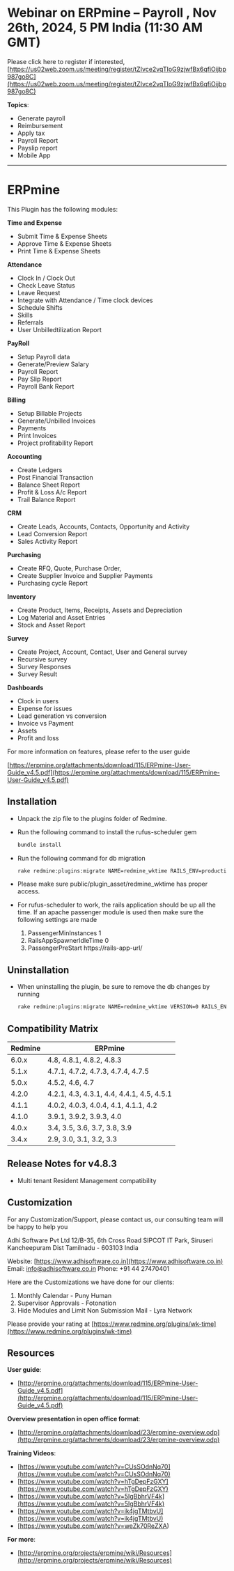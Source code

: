 # Webinar on ERPmine – Payroll , Nov 26th, 2024, 5 PM India (11:30 AM GMT)

Please click here to register if interested,
[https://us02web.zoom.us/meeting/register/tZIvce2vqTIoG9zjwfBx6qfiOijbp987go8C](https://us02web.zoom.us/meeting/register/tZIvce2vqTIoG9zjwfBx6qfiOijbp987go8C)

**Topics**:
- Generate payroll
- Reimbursement
- Apply tax
- Payroll Report
- Payslip report
- Mobile App

-----

# ERPmine

This Plugin has the following modules:

**Time and Expense**
- Submit Time & Expense Sheets
- Approve Time & Expense Sheets
- Print Time & Expense Sheets

**Attendance**
- Clock In / Clock Out
- Check Leave Status
- Leave Request
- Integrate with Attendance / Time clock devices
- Schedule Shifts
- Skills
- Referrals
- User Unbilledtilization Report

**PayRoll**
- Setup Payroll data
- Generate/Preview Salary
- Payroll Report
- Pay Slip Report
- Payroll Bank Report

**Billing**
- Setup Billable Projects
- Generate/Unbilled Invoices
- Payments
- Print Invoices
- Project profitability Report

**Accounting**
- Create Ledgers
- Post Financial Transaction
- Balance Sheet Report
- Profit & Loss A/c Report
- Trail Balance Report

**CRM**
- Create Leads, Accounts, Contacts, Opportunity and Activity
- Lead Conversion Report
- Sales Activity Report

**Purchasing**
- Create RFQ, Quote, Purchase Order,
- Create Supplier Invoice and Supplier Payments
- Purchasing cycle Report

**Inventory**
- Create Product, Items, Receipts, Assets and Depreciation
- Log Material and Asset Entries
- Stock and Asset Report

**Survey**
- Create Project, Account, Contact, User and General survey
- Recursive survey
- Survey Responses
- Survey Result

**Dashboards**
- Clock in users
- Expense for issues
- Lead generation vs conversion
- Invoice vs Payment
- Assets
- Profit and loss

For more information on features, please refer to the user guide

[https://erpmine.org/attachments/download/115/ERPmine-User-Guide_v4.5.pdf](https://erpmine.org/attachments/download/115/ERPmine-User-Guide_v4.5.pdf)

## Installation

- Unpack the zip file to the plugins folder of Redmine.

- Run the following command to install the rufus-scheduler gem
  ```sh
  bundle install
  ```

- Run the following command for db migration
  ```sh
  rake redmine:plugins:migrate NAME=redmine_wktime RAILS_ENV=production
  ```

- Please make sure public/plugin_asset/redmine_wktime has proper access.

- For rufus-scheduler to work, the rails application should be up all the time.
  If an apache passenger module is used then make sure the following settings are made
    1. PassengerMinInstances 1
    2. RailsAppSpawnerIdleTime 0
    3. PassengerPreStart https://rails-app-url/

## Uninstallation

- When uninstalling the plugin, be sure to remove the db changes by running
  ```sh
  rake redmine:plugins:migrate NAME=redmine_wktime VERSION=0 RAILS_ENV=production
  ```

## Compatibility Matrix

| **Redmine** | **ERPmine** |
|-------------|-------------|
| 6.0.x | 4.8, 4.8.1, 4.8.2, 4.8.3 |
| 5.1.x | 4.7.1, 4.7.2, 4.7.3, 4.7.4, 4.7.5 |
| 5.0.x | 4.5.2, 4.6, 4.7 |
| 4.2.0 | 4.2.1, 4.3, 4.3.1, 4.4, 4.4.1, 4.5, 4.5.1 |
| 4.1.1 | 4.0.2, 4.0.3, 4.0.4, 4.1, 4.1.1, 4.2 |
| 4.1.0 | 3.9.1, 3.9.2, 3.9.3, 4.0 |
| 4.0.x | 3.4, 3.5, 3.6, 3.7, 3.8, 3.9 |
| 3.4.x | 2.9, 3.0, 3.1, 3.2, 3.3 |

## Release Notes for v4.8.3

- Multi tenant Resident Management compatibility

## Customization

For any Customization/Support, please contact us, our consulting team will be happy to help you

Adhi Software Pvt Ltd
12/B-35, 6th Cross Road
SIPCOT IT Park, Siruseri
Kancheepuram Dist
Tamilnadu - 603103
India

Website: [https://www.adhisoftware.co.in](https://www.adhisoftware.co.in)
Email: info@adhisoftware.co.in
Phone: +91 44 27470401

Here are the Customizations we have done for our clients:
1. Monthly Calendar - Puny Human
2. Supervisor Approvals - Fotonation
3. Hide Modules and Limit Non Submission Mail - Lyra Network

Please provide your rating at [https://www.redmine.org/plugins/wk-time](https://www.redmine.org/plugins/wk-time)

## Resources

**User guide**:

- [http://erpmine.org/attachments/download/115/ERPmine-User-Guide_v4.5.pdf](http://erpmine.org/attachments/download/115/ERPmine-User-Guide_v4.5.pdf)

**Overview presentation in open office format**:

- [http://erpmine.org/attachments/download/23/erpmine-overview.odp](http://erpmine.org/attachments/download/23/erpmine-overview.odp)

**Training Videos**:

- [https://www.youtube.com/watch?v=CUsSOdnNq70](https://www.youtube.com/watch?v=CUsSOdnNq70)
- [https://www.youtube.com/watch?v=hTgDepFzGXY](https://www.youtube.com/watch?v=hTgDepFzGXY)
- [https://www.youtube.com/watch?v=5IgBbhrVF4k](https://www.youtube.com/watch?v=5IgBbhrVF4k)
- [https://www.youtube.com/watch?v=ik4jgTMtbvU](https://www.youtube.com/watch?v=ik4jgTMtbvU)
- [https://www.youtube.com/watch?v=weZk70ReZXA)

**For more**:

- [http://erpmine.org/projects/erpmine/wiki/Resources](http://erpmine.org/projects/erpmine/wiki/Resources)
